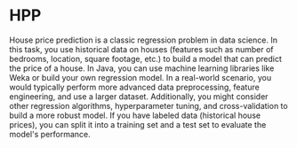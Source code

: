 # HPP
House price prediction is a classic regression problem in data science. In this task, you use historical data on houses (features such as number of bedrooms, location, square footage, etc.) to build a model that can predict the price of a house. In Java, you can use machine learning libraries like Weka or build your own regression model.
In a real-world scenario, you would typically perform more advanced data preprocessing, feature engineering, and use a larger dataset. Additionally, you might consider other regression algorithms, hyperparameter tuning, and cross-validation to build a more robust model. If you have labeled data (historical house prices), you can split it into a training set and a test set to evaluate the model's performance.
